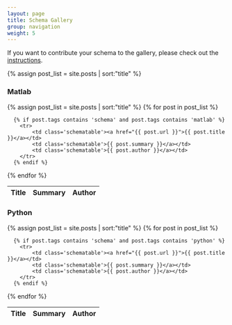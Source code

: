 ```yaml
---
layout: page
title: Schema Gallery
group: navigation
weight: 5
---
```


If you want to contribute your schema to the gallery, please check out the [instructions](/contribute/).

{% assign post_list = site.posts | sort:"title" %}

### Matlab

<table class='schematable'>
	<thead><th>Title</th><th>Summary</th><th>Author</th></thead>
  {% assign post_list = site.posts | sort:"title" %}
  {% for post in post_list %}

	  {% if post.tags contains 'schema' and post.tags contains 'matlab' %}
	  	<tr>
	    	<td class='schematable'><a href="{{ post.url }}">{{ post.title }}</a></td>
	    	<td class='schematable'>{{ post.summary }}</a></td>
	    	<td class='schematable'>{{ post.author }}</a></td>
	  	</tr>
	  {% endif %}

  {% endfor %}
</table>

<!-- 

<ul>
  {% for post in post_list %}

	  {% if post.tags contains 'schema' and post.tags contains 'matlab' %}
	  <li>
	    <a href="{{ post.url }}">{{ post.title }}</a>
	  </li>
	  {% endif %}

  {% endfor %}
</ul> -->

### Python

<table class='schematable'>
	<thead><th>Title</th><th>Summary</th><th>Author</th></thead>
  {% assign post_list = site.posts | sort:"title" %}
  {% for post in post_list %}

	  {% if post.tags contains 'schema' and post.tags contains 'python' %}
	  	<tr>
	    	<td class='schematable'><a href="{{ post.url }}">{{ post.title }}</a></td>
	    	<td class='schematable'>{{ post.summary }}</a></td>
	    	<td class='schematable'>{{ post.author }}</a></td>
	  	</tr>
	  {% endif %}

  {% endfor %}
</table>
